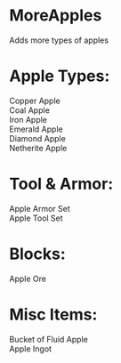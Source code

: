 # MoreApples
 Adds more types of apples



# Apple Types:

Copper Apple <br />
Coal Apple <br />
Iron Apple <br />
Emerald Apple <br />
Diamond Apple <br />
Netherite Apple <br />


# Tool & Armor:

Apple Armor Set <br />
Apple Tool Set <br />


# Blocks:

Apple Ore <br />


# Misc Items:

Bucket of Fluid Apple <br />
Apple Ingot <br />
